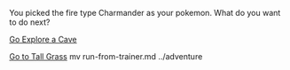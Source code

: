 You picked the fire type Charmander as your pokemon. What do you want to do next?

[Go Explore a Cave](cave.md)

[Go to Tall Grass](tallgrass.md)
mv run-from-trainer.md ../adventure
